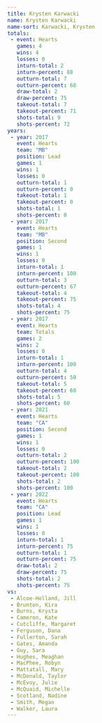 ```yaml
---
title: Krysten Karwacki
name: Krysten Karwacki
name-sort: Karwacki, Krysten
totals:
 - event: Hearts
   games: 4
   wins: 4
   losses: 0
   inturn-total: 2
   inturn-percent: 88
   outturn-total: 7
   outturn-percent: 68
   draw-total: 2
   draw-percent: 75
   takeout-total: 7
   takeout-percent: 71
   shots-total: 9
   shots-percent: 72
years:
 - year: 2017
   event: Hearts
   team: "MB"
   position: Lead
   games: 1
   wins: 1
   losses: 0
   outturn-total: 1
   outturn-percent: 0
   takeout-total: 1
   takeout-percent: 0
   shots-total: 1
   shots-percent: 0
 - year: 2017
   event: Hearts
   team: "MB"
   position: Second
   games: 1
   wins: 1
   losses: 0
   inturn-total: 1
   inturn-percent: 100
   outturn-total: 3
   outturn-percent: 67
   takeout-total: 4
   takeout-percent: 75
   shots-total: 4
   shots-percent: 75
 - year: 2017
   event: Hearts
   team: Totals
   games: 2
   wins: 2
   losses: 0
   inturn-total: 1
   inturn-percent: 100
   outturn-total: 4
   outturn-percent: 50
   takeout-total: 5
   takeout-percent: 60
   shots-total: 5
   shots-percent: 60
 - year: 2021
   event: Hearts
   team: "CA"
   position: Second
   games: 1
   wins: 1
   losses: 0
   outturn-total: 2
   outturn-percent: 100
   takeout-total: 2
   takeout-percent: 100
   shots-total: 2
   shots-percent: 100
 - year: 2022
   event: Hearts
   team: "CA"
   position: Lead
   games: 1
   wins: 1
   losses: 0
   inturn-total: 1
   inturn-percent: 75
   outturn-total: 1
   outturn-percent: 75
   draw-total: 2
   draw-percent: 75
   shots-total: 2
   shots-percent: 75
vs:
 - Alcoe-Holland, Jill
 - Brunton, Kira
 - Burns, Krysta
 - Cameron, Kate
 - Cutcliffe, Margaret
 - Ferguson, Dana
 - Fullerton, Sarah
 - Gates, Amanda
 - Guy, Sara
 - Hughes, Meaghan
 - MacPhee, Robyn
 - Mattatall, Mary
 - McDonald, Taylor
 - McEvoy, Julie
 - McQuaid, Michelle
 - Scotland, Nadine
 - Smith, Megan
 - Walker, Laura
---
```

